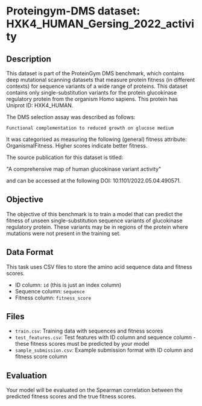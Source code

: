 
# Proteingym-DMS dataset: HXK4_HUMAN_Gersing_2022_activity

## Description

This dataset is part of the ProteinGym DMS benchmark, which contains deep mutational scanning datasets that measure
protein fitness (in different contexts) for sequence variants of a wide range of proteins. This dataset contains
only single-substitution variants for the protein glucokinase regulatory protein from the organism Homo sapiens. This protein has Uniprot ID: HXK4_HUMAN. 

The DMS selection assay was described as follows: 

    Functional complementation to reduced growth on glucose medium

It was categorised as measuring the following (general) fitness attribute: OrganismalFitness. Higher scores indicate better fitness.

The source publication for this dataset is titled: 

"A comprehensive map of human glucokinase variant activity"

and can be accessed at the following DOI: 10.1101/2022.05.04.490571.

## Objective

The objective of this benchmark is to train a model that can predict the fitness of unseen single-substitution sequence variants of glucokinase regulatory protein.
These variants may be in regions of the protein where mutations were not present in the training set.

## Data Format

This task uses CSV files to store the amino acid sequence data and fitness scores.
- ID column: `id` (this is just an index column)
- Sequence column: `sequence`
- Fitness column: `fitness_score`

## Files

- `train.csv`: Training data with sequences and fitness scores
- `test_features.csv`: Test features with ID column and sequence column - these fitness scores must be predicted by your model
- `sample_submission.csv`: Example submission format with ID column and fitness score column

## Evaluation

Your model will be evaluated on the Spearman correlation between the predicted fitness scores and the true fitness scores.
